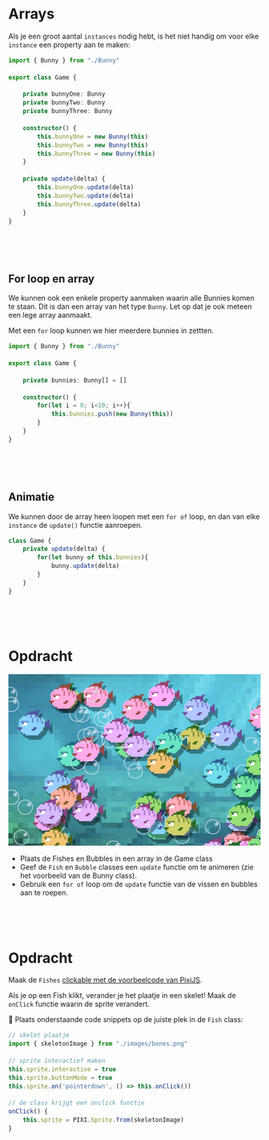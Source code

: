 # Arrays

Als je een groot aantal `instances` nodig hebt, is het niet handig om voor elke `instance` een property aan te maken:

```typescript
import { Bunny } from "./Bunny"

export class Game {

    private bunnyOne: Bunny
    private bunnyTwo: Bunny
    private bunnyThree: Bunny

    constructor() {
        this.bunnyOne = new Bunny(this)
        this.bunnyTwo = new Bunny(this)
        this.bunnyThree = new Bunny(this)
    }

    private update(delta) {
        this.bunnyOne.update(delta)
        this.bunnyTwo.update(delta)
        this.bunnyThree.update(delta)
    }
}
```
<br>
<br>
<br>

## For loop en array

We kunnen ook een enkele property aanmaken waarin alle Bunnies komen te staan. Dit is dan een array van het type `Bunny`. Let op dat je ook meteen een lege array aanmaakt.

Met een `for` loop kunnen we hier meerdere bunnies in zettten.

```typescript
import { Bunny } from "./Bunny"

export class Game {

    private bunnies: Bunny[] = []

    constructor() {
        for(let i = 0; i<10; i++){
            this.bunnies.push(new Bunny(this))
        }
    }
}
```
<br>
<br>
<br>

## Animatie

We kunnen door de array heen loopen met een `for of` loop, en dan van elke `instance` de `update()` functie aanroepen.

```typescript
class Game {
    private update(delta) {
        for(let bunny of this.bunnies){
            bunny.update(delta)
        }
    }
}
```

<Br>
<br>
<br>

# Opdracht

![fishes](../week1/opdracht.jpg)

- Plaats de Fishes en Bubbles in een array in de Game class
- Geef de `Fish` en `Bubble` classes een `update` functie om te animeren (zie het voorbeeld van de Bunny class).
- Gebruik een `for of` loop om de `update` functie van de vissen en bubbles aan te roepen. 

<Br>
<br>
<br>

# Opdracht

Maak de `Fishes` [clickable met de voorbeelcode van PixiJS](https://pixijs.io/examples/#/interaction/click.js). 

Als je op een Fish klikt, verander je het plaatje in een skelet! Maak de `onClick` functie waarin de sprite verandert.

🤔 Plaats onderstaande code snippets op de juiste plek in de `Fish` class:

```javascript
// skelet plaatje
import { skeletonImage } from "./images/bones.png"

// sprite interactief maken
this.sprite.interactive = true
this.sprite.buttonMode = true
this.sprite.on('pointerdown', () => this.onClick())

// de class krijgt een onclick functie
onClick() {
    this.sprite = PIXI.Sprite.from(skeletonImage)
}
```

